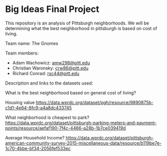 # Big Ideas Final Project
This repository is an analysis of Pittsburgh neighborhoods. We will be determining what the best neighborhood in pittsburgh is based on cost of living. 

Team name: The Gnomes

Team members:

* Adam Wachowicz: amw298@pitt.edu
* Christian Waronsky: crw86@pitt.edu
* Richard Conrad: rsc44@pitt.edu

Description and links to the datasets used:

What is the best neighborhood based on general cost of living?

Housing value
https://data.wprdc.org/dataset/pgh/resource/9890875b-c1d1-4e64-8fc9-a4a8dc433745

What neighborhood is cheapest to park?
https://data.wprdc.org/dataset/pittsburgh-parking-meters-and-payment-points/resource/aefaf190-7f4c-4466-a28b-1b7ce039419d

Average Household Income?
https://data.wprdc.org/dataset/pittsburgh-american-community-survey-2015-miscellaneous-data/resource/b119be7e-1c70-4bbe-bf34-2056fef533ec